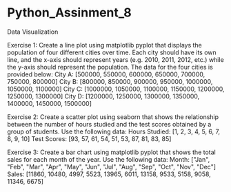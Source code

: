 # Python_Assinment_8
Data Visualization

Exercise 1:
Create a line plot using matplotlib pyplot that displays the population of four different cities over 
time. Each city should have its own line, and the x-axis should represent years (e.g. 2010, 2011, 2012, 
etc.) while the y-axis should represent the population. 
The data for the four cities is provided below: 
City A: [500000, 550000, 600000, 650000, 700000, 750000, 800000] 
City B: [800000, 850000, 900000, 950000, 1000000, 1050000, 1100000] 
City C: [1000000, 1050000, 1100000, 1150000, 1200000, 1250000, 1300000] 
City D: [1200000, 1250000, 1300000, 1350000, 1400000, 1450000, 1500000] 

Exercise 2: 
Create a scatter plot using seaborn that shows the relationship between the number of hours 
studied and the test scores obtained by a group of students. Use the following data: 
Hours Studied: [1, 2, 3, 4, 5, 6, 7, 8, 9, 10] 
Test Scores: [93, 57, 61, 54, 51, 53, 87, 81, 83, 85] 

Exercise 3:
Create a bar chart using matplotlib pyplot that shows the total sales for each month of the year. Use 
the following data: 
Month: ["Jan", "Feb", "Mar", "Apr", "May", "Jun", "Jul", "Aug", "Sep", "Oct", "Nov", "Dec"] 
Sales: [11860, 10480, 4997, 5523, 13965, 6011, 13158, 9533, 5158, 9058, 11346, 6675]
